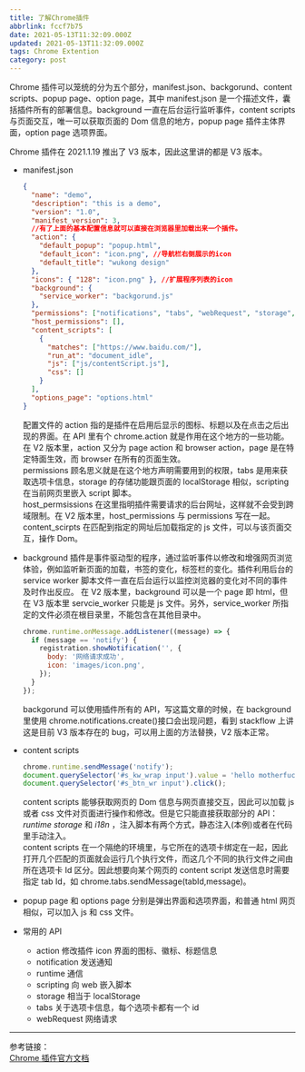 ```yaml
---
title: 了解Chrome插件
abbrlink: fccf7b75
date: 2021-05-13T11:32:09.000Z
updated: 2021-05-13T11:32:09.000Z
tags: Chrome Extention
category: post
---
```


Chrome 插件可以笼统的分为五个部分，manifest.json、backgorund、content scripts、popup page、option page，其中 manifest.json 是一个描述文件，囊括插件所有的部署信息。background 一直在后台运行监听事件，content scripts 与页面交互，唯一可以获取页面的 Dom 信息的地方，popup page 插件主体界面，option page 选项界面。

<!--more-->

Chrome 插件在 2021.1.19 推出了 V3 版本，因此这里讲的都是 V3 版本。

- manifest.json

  ```json
  {
    "name": "demo",
    "description": "this is a demo",
    "version": "1.0",
    "manifest_version": 3,
    //有了上面的基本配置信息就可以直接在浏览器里加载出来一个插件。
    "action": {
      "default_popup": "popup.html",
      "default_icon": "icon.png", //导航栏右侧展示的icon
      "default_title": "wukong design"
    },
    "icons": { "128": "icon.png" }, //扩展程序列表的icon
    "background": {
      "service_worker": "backgorund.js"
    },
    "permissions": ["notifications", "tabs", "webRequest", "storage", "activeTab", "scripting", "declarativeContent"],
    "host_permissions": [],
    "content_scripts": [
      {
        "matches": ["https://www.baidu.com/"],
        "run_at": "document_idle",
        "js": ["js/contentScript.js"],
        "css": []
      }
    ],
    "options_page": "options.html"
  }
  ```

  配置文件的 action 指的是插件在启用后显示的图标、标题以及在点击之后出现的界面。在 API 里有个 chrome.action 就是作用在这个地方的一些功能。在 V2 版本里，action 又分为 page action 和 browser action，page 是在特定特面生效，而 browser 在所有的页面生效。  
   permissions 顾名思义就是在这个地方声明需要用到的权限，tabs 是用来获取选项卡信息，storage 的存储功能跟页面的 localStorage 相似，scripting 在当前网页里嵌入 script 脚本。  
   host_permsissions 在这里指明插件需要请求的后台网址，这样就不会受到跨域限制。在 V2 版本里，host_permissions 与 permissions 写在一起。  
   content_scirpts 在匹配到指定的网址后加载指定的 js 文件，可以与该页面交互，操作 Dom。

- background
  插件是事件驱动型的程序，通过监听事件以修改和增强网页浏览体验，例如监听新页面的加载，书签的变化，标签栏的变化。插件利用后台的 service worker 脚本文件一直在后台运行以监控浏览器的变化对不同的事件及时作出反应。
  在 V2 版本里，background 可以是一个 page 即 html，但在 V3 版本里 servcie_worker 只能是 js 文件。另外，service_worker 所指定的文件必须在根目录里，不能包含在其他目录中。

  ```javascript
  chrome.runtime.onMessage.addListener((message) => {
    if (message == 'notify') {
      registration.showNotification('', {
        body: '网络请求成功',
        icon: 'images/icon.png',
      });
    }
  });
  ```

  backgorund 可以使用插件所有的 API，写这篇文章的时候，在 background 里使用 chrome.notifications.create()接口会出现问题，看到 stackflow 上讲这是目前 V3 版本存在的 bug，可以用上面的方法替换，V2 版本正常。

- content scripts

  ```javascript
  chrome.runtime.sendMessage('notify');
  document.querySelector('#s_kw_wrap input').value = 'hello motherfucker';
  document.querySelector('#s_btn_wr input').click();
  ```

  content scripts 能够获取网页的 Dom 信息与网页直接交互，因此可以加载 js 或者 css 文件对页面进行操作和修改。但是它只能直接获取部分的 API：_runtime_ _storage_ 和 _i18n_ ，注入脚本有两个方式，静态注入(本例)或者在代码里手动注入。  
  content scripts 在一个隔绝的环境里，与它所在的选项卡绑定在一起，因此打开几个匹配的页面就会运行几个执行文件，而这几个不同的执行文件之间由所在选项卡 Id 区分。因此想要向某个网页的 content script 发送信息时需要指定 tab Id，如 chrome.tabs.sendMessage(tabId,message)。

- popup page 和 options page
  分别是弹出界面和选项界面，和普通 html 网页相似，可以加入 js 和 css 文件。

- 常用的 API
  - action 修改插件 icon 界面的图标、徽标、标题信息
  - notification 发送通知
  - runtime 通信
  - scripting 向 web 嵌入脚本
  - storage 相当于 localStorage
  - tabs 关于选项卡信息，每个选项卡都有一个 id
  - webRequest 网络请求

---

参考链接：  
[Chrome 插件官方文档](https://developer.chrome.com/docs/extensions/mv3/)

